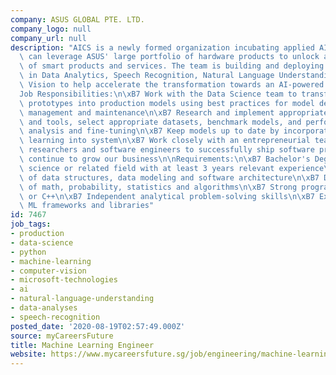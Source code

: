 ```yaml
---
company: ASUS GLOBAL PTE. LTD.
company_logo: null
company_url: null
description: "AICS is a newly formed organization incubating applied AI services that\
  \ can leverage ASUS' large portfolio of hardware products to unlock a new generation\
  \ of smart products and services. The team is building and deploying deep technologies\
  \ in Data Analytics, Speech Recognition, Natural Language Understanding, and Computer\
  \ Vision to help accelerate the transformation towards an AI-powered future.\n\n\
  Job Responsibilities:\n\xB7 Work with the Data Science team to transform data science\
  \ prototypes into production models using best practices for model development,\
  \ management and maintenance\n\xB7 Research and implement appropriate ML algorithms\
  \ and tools, select appropriate datasets, benchmark models, and perform statistical\
  \ analysis and fine-tuning\n\xB7 Keep models up to date by incorporating continuous\
  \ learning into system\n\xB7 Work closely with an entrepreneurial team of experienced\
  \ researchers and software engineers to successfully ship software products and\
  \ continue to grow our business\n\nRequirements:\n\xB7 Bachelor's Degree in computer\
  \ science or related field with at least 3 years relevant experience\n\xB7 Understanding\
  \ of data structures, data modeling and software architecture\n\xB7 Deep knowledge\
  \ of math, probability, statistics and algorithms\n\xB7 Strong programming in Python\
  \ or C++\n\xB7 Independent analytical problem-solving skills\n\xB7 Experience with\
  \ ML frameworks and libraries"
id: 7467
job_tags:
- production
- data-science
- python
- machine-learning
- computer-vision
- microsoft-technologies
- ai
- natural-language-understanding
- data-analyses
- speech-recognition
posted_date: '2020-08-19T02:57:49.000Z'
source: myCareersFuture
title: Machine Learning Engineer
website: https://www.mycareersfuture.sg/job/engineering/machine-learning-engineer-0affde6e6fb7cf0ba43c25e90fd9f529
---
```

